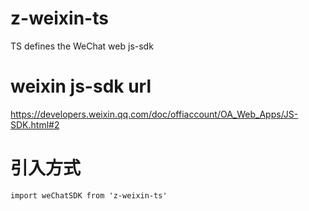 # z-weixin-ts
TS defines the WeChat web js-sdk

# weixin js-sdk url
https://developers.weixin.qq.com/doc/offiaccount/OA_Web_Apps/JS-SDK.html#2

# 引入方式
```
import weChatSDK from 'z-weixin-ts'
```